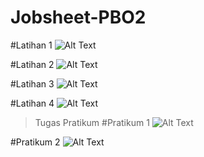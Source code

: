 # Jobsheet-PBO2

#Latihan 1
![Alt Text](https://github.com/lethanfadlil/Jobsheet-PBO2/blob/master/latihan1.png)

#Latihan 2
![Alt Text](https://github.com/lethanfadlil/Jobsheet-PBO2/blob/master/latihan2.png)

#Latihan 3
![Alt Text](https://github.com/lethanfadlil/Jobsheet-PBO2/blob/master/latihan3.png)

#Latihan 4
![Alt Text](https://github.com/lethanfadlil/Jobsheet-PBO2/blob/master/latihan4.png)

>Tugas Pratikum
#Pratikum 1
![Alt Text](https://github.com/lethanfadlil/Jobsheet-PBO2/blob/master/Tugas_Pratikum1.png)

#Pratikum 2
![Alt Text](https://github.com/lethanfadlil/Jobsheet-PBO2/blob/master/Tugas_Pratikum2.png)


